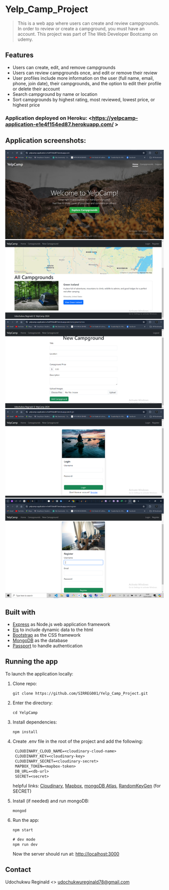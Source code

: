 # Yelp_Camp_Project

> This is a web app where users can create and review campgrounds. In order to review or create a campground, you must have an account. This project was part of The Web Developer Bootcamp on udemy.

## Features
* Users can create, edit, and remove campgrounds
* Users can review campgrounds once, and edit or remove their review
* User profiles include more information on the user (full name, email, phone, join date), their campgrounds, and the option to edit their profile or delete their account
* Search campground by name or location
* Sort campgrounds by highest rating, most reviewed, lowest price, or highest price

### Application deployed on Heroku: <https://yelpcamp-application-e1e4f154ed87.herokuapp.com/ >

## Application screenshots: <br/>
![Home Page screenshot][home-screenshot]
![Campgrounds screenshot][camps-screenshot]
![New Campground screenshot][newCampground-screenshot]
![Login Page screenshot][login-screenshot]
![Register Page screenshot][register-screenshot]



## Built with
* [Express](https://expressjs.com/) as Node.js web application framework
* [Ejs](https://ejs.co/) to include dynamic data to the html
* [Bootstrap](https://getbootstrap.com/) as the CSS framework
* [MongoDB](https://www.mongodb.com/) as the database
* [Passport](https://www.passportjs.org/) to handle authentication

## Running the app
To launch the application locally:
1. Clone repo:
   ```
   git clone https://github.com/SIRREG001/Yelp_Camp_Project.git
   
2. Enter the directory:
   ```
   cd YelpCamp
   ```
3. Install dependencies:
   ```
   npm install
   ```
4. Create .env file in the root of the project and add the following:
   ```
    CLOUDINARY_CLOUD_NAME=<cloudinary-cloud-name>
    CLOUDINARY_KEY=<cloudinary-key>
    CLOUDINARY_SECRET=<cloudinary-secret>
    MAPBOX_TOKEN=<mapbox-token>
    DB_URL=<db-url>
    SECRET=<secret>
    ```
    helpful links: [Cloudinary](https://cloudinary.com/), [Mapbox](https://www.mapbox.com/), [mongoDB Atlas](https://www.mongodb.com/atlas/database), [RandomKeyGen](https://randomkeygen.com/) (for SECRET)

5. Install (if needed) and run mongoDB:
   ```
   mongod
   ```
6. Run the app:
   ```
   npm start
   ```
   ```
   # dev mode
   npm run dev
   ```
   Now the server should run at: <http://localhost:3000>

## Contact
Udochukwu Reginald <> [udochukwureginald78@gmail.com](udochukwureginald78@gmail.com)

[home-screenshot]: ./assets/screenshots/homeScreenshot.png
[camps-screenshot]: ./assets/screenshots/listCampScreenshot.png
[newCampground-screenshot]:./assets/screenshots/newCampScreenshot.png
[login-screenshot]: ./assets/screenshots/loginScreenshot.png
[register-screenshot]: ./assets/screenshots/registerScreenshot.png